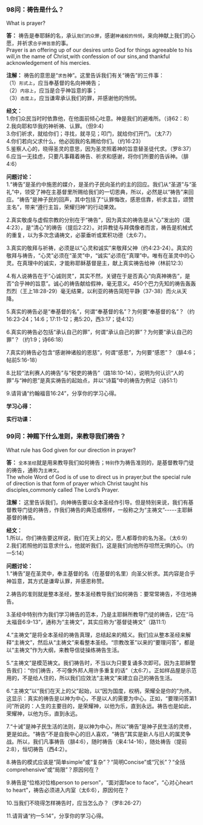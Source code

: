 ### 98问：祷告是什么？
What is prayer?  

**答：** 祷告是奉耶稣的名，承认`我们的众罪`，感谢`神诸般的怜悯`，来向神献上我们的心愿，并祈求`合乎神旨意`的事。  
Prayer is an offering up of our desires unto God for things agreeable to his will,in the name of Christ,with confession of our sins,and thankful acknowledgement of his mercies.  

**注解：** 祷告的意思是“`求告`神”。这里告诉我们有关“祷告”的三件事：  
（1）`形式上`，应当奉基督的名向神祷告；  
（2）`内容上`，应当是合乎神旨意的事；  
（3）`态度上`，应当谦卑承认我们的罪，并感谢他的怜悯。  

**经文：**  
1.你们众民当时时依靠他，在他面前倾心吐意。神是我们的避难所。（诗62：8）  
2.我向耶和华我的神祈祷、认罪。（但9:4）  
3.你们祈求，就给你们；寻找，就寻见；叩门，就给你们开门。（太7:7）  
4.你们若向父求什么，他必因我的名赐给你们。（约16:23）  
5.鉴察人心的，晓得圣灵的意思，因为圣灵照着神的旨意替圣徒代求。（罗8:37）  
6.应当一无挂虑，只要凡事藉着祷告、祈求和感谢，将你们所要的告诉神。（腓4:6）  

**问题讨论：**  
1.“祷告”是圣约中施恩的媒介，是圣约子民向圣约的主的回应。我们从“圣道”与“圣礼”中，领受了神在主基督里所赐给我们的一切恩典，所以，必然是以“祷告”来回应。“祷告”是神子民的回声，其中包括了“认罪悔改，感恩信靠，祈求主旨，颂赞主名”，带来“遵行主旨，荣耀归神”的行动果效。  

2.真实敬虔与虚假宗教的分别在于“祷告”，因为真实的祷告是从“心”发出的（箴4:23），是“清心”的祷告（提后2:22）。对异教徒与拜偶像者而言，祷告是机械式的重复，以为多次念诵祷文，必蒙垂听或累积功德（太6:7）。  

3.真实的敬拜与祈祷，必须是以“心灵和诚实”来敬拜父神（约4:23-24）。真实的敬拜与祷告，“心灵”必须在“圣灵”中，“诚实”必须在“真理”中。唯有在圣灵中的心灵。在真理中的诚实，才能称耶稣基督是主，献上真实祷告给神（林前12:3）  

4.有人说祷告在于“心诚则灵”，其实不然，关键在于是否真心“向真神祷告”，是否“合乎神的旨意”。诚心的祷告献给假神，毫无意义。450个巴力先知的祷告轰轰烈烈（王上18:28-29）毫无结果，以利亚的祷告简短平静（37-38）而火从天降。  

5.真实的祷告必是“奉基督的名”，何谓“奉基督的名”？为何要“奉基督的名”？（约16:23-24；14:6；17:11-12；弗5:20，西3:17；徒4:12）  

6.真实的祷告必包括“承认自己的罪”，何谓“承认自己的罪”？为何要“承认自己的罪”？（约1:9；诗66:18）  

7.真实的祷告必包含“感谢神诸般的恩慈”，何谓“感恩”，为何要“感恩”？（腓4:6；帖前5:16-18）  

8.比较“法利赛人的祷告”与“税吏的祷告”（路18:10-14），说明为何认识“人的罪”与“神的恩”是真实祷告的起始点，并以“诗篇”中的祷告为例证（诗51:1）  

9.请背诵“约翰福音16:24”，分享你的学习心得。  


**学习心得：**

**实行功课：**


### 99问：神赐下什么准则，来教导我们祷告？
What rule has God given for our direction in prayer?  

**答：** `全本圣经`就是用来教导我们如何祷告；`特别`作为祷告准则的，是基督教导门徒的祷告，通称为`主祷文`。  
The whole Word of God is of use to direct us in prayer;but the special rule of direction is that form of prayer which Christ taught  his disciples,commonly called The Lord’s Prayer.  

**注解：** 这里告诉我们，向神祷告要以全本圣经作引导。但是特别来说，我们有基督教导门徒的祷告，作我们祷告的典范或榜样，一般称之为“主祷文”-----主耶稣基督的祷告。  

**经文：**  
1.所以，你们祷告要这样说，我们在天上的父，愿人都尊你的名为圣。（太6:9）  
2.我们若照他的旨意求什么，他就听我们，这是我们向他所存坦然无惧的心。（约一5:14）  

**问题讨论：**  
1.“祷告”是在圣灵中，奉主基督的名（在基督的名里）向圣父祈求。其内容是合乎神旨意，其方式是谦卑认罪，并感恩称赞。  

2.祷告的准则就是整本圣经，整本圣经教导我们如何祷告：要常常祷告，不住地祷告。  

3.圣经中特别作为我们学习祷告的范本，乃是主耶稣所教导门徒的祷告，记在“马太福音6:9-13”，通称为“主祷文”，其实应称为“基督徒祷文”（路11:1）  

4.“主祷文”是将全本圣经的祷告真理，总结起来的精义。我们应从整本圣经来解释“主祷文”，然后从“主祷文”来看整本圣经。“宗教改革”以来的“要理问答”，都是以“主祷文”作为大纲，来教导信徒操练祷告生活。  

5.“主祷文”是模范祷文。我们祷告时，不当以为只要复诵多次即可。因为主耶稣警告我们：“你们祷告，不可像外邦人用许多重复的话”（太6:7）。正如样品屋是示范用的，不是给人住的，所以我们应效法“主祷文”来建立自己的祷告生活。  

6.“主祷文”以“我们在天上的父”起始，以“因为国度，权柄，荣耀全是你的”为终。这显示：真实的祷告是以神为中心，不是以人的需要为中心。正如，“要理问答第1问”所说的：人生的主要目的，是荣耀神，以他为乐，直到永远。祷告也是如此，荣耀神，以他为乐，直到永远。  

7.“十诫”是神子民生活的法则，是以神为中心，所以“祷告”是神子民生活的灵修，更是如此。“祷告”不是自我中心的旧人喜欢，“祷告”其实是新人与旧人的属灵争战。所以，我们凡事祷告（腓4:6），随时祷告（来4:14-16），随处祷告（提前2:8），恒切祷告（西4:2）。  

8.祷告的模式应该是“简单simple”或“复杂”？“简明Concise”或“冗长”？“全括comprehensive”或“局限”？原因何在？  

9.祷告是“位格对位格person to person”，“面对面face to face”，“心对心heart to heart”，祷告必须进入内室（太6:6），原因何在？  

10.当我们不晓得怎样祷告时，应当怎么办？（罗8:26-27）  

11.请背诵“约一5:14”，分享你的学习心得。  


